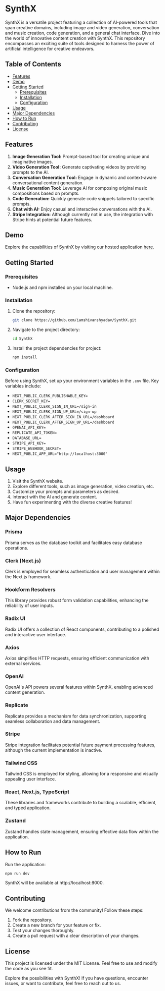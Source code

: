 # SynthX

SynthX is a versatile project featuring a collection of AI-powered tools that span creative domains, including image and video generation, conversation and music creation, code generation, and a general chat interface. Dive into the world of innovative content creation with SynthX. This repository encompasses an exciting suite of tools designed to harness the power of artificial intelligence for creative endeavors.

## Table of Contents

- [Features](#features)
- [Demo](#demo)
- [Getting Started](#getting-started)
  - [Prerequisites](#prerequisites)
  - [Installation](#installation)
  - [Configuration](#configuration)
- [Usage](#usage)
- [Major Dependencies](#major-dependencies)
- [How to Run](#how-to-run)
- [Contributing](#contributing)
- [License](#license)

## Features

1. **Image Generation Tool:** Prompt-based tool for creating unique and imaginative images.
2. **Video Generation Tool:** Generate captivating videos by providing prompts to the AI.
3. **Conversation Generation Tool:** Engage in dynamic and context-aware conversational content generation.
4. **Music Generation Tool:** Leverage AI for composing original music compositions based on prompts.
5. **Code Generation:** Quickly generate code snippets tailored to specific prompts.
6. **Chat with AI:** Enjoy casual and interactive conversations with the AI.
7. **Stripe Integration:** Although currently not in use, the integration with Stripe hints at potential future features.

## Demo

Explore the capabilities of SynthX by visiting our hosted application [here](https://synthx-ai.netlify.app/).

## Getting Started

### Prerequisites

- Node.js and npm installed on your local machine.

### Installation

1. Clone the repository:

   ```bash
   git clone https://github.com/iamshivanshyadav/SynthX.git
   ```

2. Navigate to the project directory:

   ```bash
   cd SynthX
   ```

3. Install the project dependencies for project:

   ```bash
   npm install
### Configuration

Before using SynthX, set up your environment variables in the `.env` file. Key variables include:

- `NEXT_PUBLIC_CLERK_PUBLISHABLE_KEY=`
- `CLERK_SECRET_KEY=`
- `NEXT_PUBLIC_CLERK_SIGN_IN_URL=/sign-in`
- `NEXT_PUBLIC_CLERK_SIGN_UP_URL=/sign-up`
- `NEXT_PUBLIC_CLERK_AFTER_SIGN_IN_URL=/dashboard`
- `NEXT_PUBLIC_CLERK_AFTER_SIGN_UP_URL=/dashboard`
- `OPENAI_API_KEY=`
- `REPLICATE_API_TOKEN=`
- `DATABASE_URL=`
- `STRIPE_API_KEY=`
- `STRIPE_WEBHOOK_SECRET=`
- `NEXT_PUBLIC_APP_URL="http://localhost:3000"`

## Usage

1. Visit the SynthX website.
2. Explore different tools, such as image generation, video creation, etc.
3. Customize your prompts and parameters as desired.
4. Interact with the AI and generate content.
5. Have fun experimenting with the diverse creative features!

## Major Dependencies

### Prisma

Prisma serves as the database toolkit and facilitates easy database operations.

### Clerk (Next.js)

Clerk is employed for seamless authentication and user management within the Next.js framework.

### Hookform Resolvers

This library provides robust form validation capabilities, enhancing the reliability of user inputs.

### Radix UI

Radix UI offers a collection of React components, contributing to a polished and interactive user interface.

### Axios

Axios simplifies HTTP requests, ensuring efficient communication with external services.

### OpenAI

OpenAI's API powers several features within SynthX, enabling advanced content generation.

### Replicate

Replicate provides a mechanism for data synchronization, supporting seamless collaboration and data management.

### Stripe

Stripe integration facilitates potential future payment processing features, although the current implementation is inactive.

### Tailwind CSS

Tailwind CSS is employed for styling, allowing for a responsive and visually appealing user interface.

### React, Next.js, TypeScript

These libraries and frameworks contribute to building a scalable, efficient, and typed application.

### Zustand

Zustand handles state management, ensuring effective data flow within the application.

## How to Run

Run the application:

   ```bash
   npm run dev
   ```

SynthX will be available at http://localhost:8000.

## Contributing

We welcome contributions from the community! Follow these steps:

1. Fork the repository.
2. Create a new branch for your feature or fix.
3. Test your changes thoroughly.
4. Create a pull request with a clear description of your changes.

## License

This project is licensed under the MIT License. Feel free to use and modify the code as you see fit.

Explore the possibilities with SynthX! If you have questions, encounter issues, or want to contribute, feel free to reach out to us.
